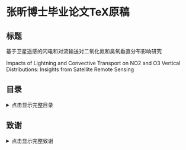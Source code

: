 # 张昕博士毕业论文TeX原稿

## 标题

基于卫星遥感的闪电和对流输送对二氧化氮和臭氧垂直分布影响研究

Impacts of Lightning and Convective Transport on  NO2 and O3 Vertical Distributions: Insights from Satellite Remote Sensing

## 目录

<details><summary> 点击显示完整目录  </summary>
<p>

- 绪论

    - 研究背景及意义
    - 国内外研究进展
        - 深对流与闪电的关系
        - 深对流中闪电氮氧化物的观测和估算
        - 深对流对痕量气体垂直分布的影响
    - 存在问题及本研究目标和研究内容

- 资料及模式介绍

    - 原位观测
        - 臭氧探空
        - 闪电数据集
    - 卫星观测
        - 臭氧监测仪 (OMI)
        - 对流层观测仪 (TROPOMI)
        - 微波临边探测器 (MLS)
    - 大气化学模式
        - WRF-Chem模式
        - MERRA2-GMI模拟数据集

- 闪电二氧化氮的反演算法

  - 基于卫星遥感的闪电二氧化氮反演
    - 算法基础
    - 算法的应用条件

  - 反演结果的对比验证分析
    - 不同反演算法之间的差异性
    - 反演及产率计算中的不确定性分析

  - 本章小结

- 闪电二氧化氮反演算法的应用

  - 污染地区(中国东南部)
    - 模式设置及闪电同化结果评估
    - 闪电氮氧化物的产率及其不确定性分析
    - 闪电二氧化氮对TROPOMI二氧化氮产品的影响 

  - 清洁地区(北极)
    - 闪电的分布
    - 闪电二氧化氮的计算
    - 闪电二氧化氮产率的海陆性差异
    - 氮氧化物不同排放源的贡献

  - 本章小结

- 深对流对氮氧化物和臭氧垂直再分布的影响

  - 云切片算法介绍
  - 对流条件下痕量气体的垂直分布
    - 二氧化氮
    - 臭氧

  - 深对流造成臭氧浓度变化的原因
    - 动力输送和化学反应的贡献
    - 闪电氮氧化物的贡献

  - 本章小结

- 结论与展望

  - 主要结论
  - 论文特色与创新
  - 不足之处与展望
  </p>
  </details>

## 致谢

<details><summary> 点击显示完整致谢  </summary>
<p>

行文至此，本应长舒一气，谢天谢地，然唯觉十年一觉云中梦，似醒非醒百态生。

### 成云致雨

云，山川气也。吾本乡野之气，漫漫求学，乃入南信。
积升四载，虽至露点，缺核无以成云。
幸遇恩师，言传身教，悟以往之书本，知来者之躬行，
谨始虑终，教学相长，方有云滴，如人饮水，冷暖自知。
而同门及友人亦吾师，不知踽踽独行之黯然，切磋琢磨，互成雨滴。

### 雷辊电霍

雷，阴阳薄动雷雨，生物者也。
欲成惊雷者，必先冻其筋骨，所以曾益其所不能。
尼德兰之师叮咛，大道至简，乘风直上入乱流，千迴百转出真知。
同行之人如冰似霰，相语之词妙笔生花，终见列缺。


### 云销雨霁

雨，水从云下也。
升腾万里落为镜湖水，镜中父母容颜改，风起波澜声声归。
放眼红尘难寻桃花源，洞外世人朝夕渡，雨打船头点点回。

### 后记

连篇累牍七万余，诸师诲而不倦，五易此稿，倘有阙漏，恕见谅。

</p>
</details>

